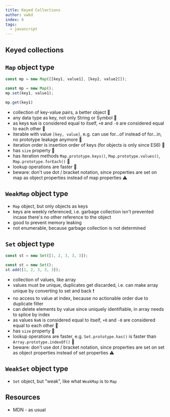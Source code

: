 ```yaml
---
title: Keyed Collections
author: vwkd
index: 6
tags:
  - javascript
---
```

## Keyed collections



## `Map` object type

```javascript
const mp = new Map([[key1, value1], [key2, value2]]);

const mp = new Map();
mp.set(key1, value1);

mp.get(key1)
```

- collection of key-value pairs, a better object 🎉
- any data type as key, not only String or Symbol 🎉
- as keys `NaN` is considered equal to itself, `+0` and `-0` are considered equal to each other 🎉
- iterable with value `[key, value]`, e.g. can use for...of instead of for...in, no prototype leakage anymore 🎉
- iteration order is insertion order of keys (for objects is only since ES6) 🎉
- has `size` property 🎉
- has iteration methods `Map.prototype.keys()`, `Map.prototype.values()`, `Map.prototype.forEach()` 🎉
- lookup operations are faster 🎉
- beware: don't use dot / bracket notation, since properties are set on map as object properties instead of map properties ⚠️



## `WeakMap` object type

- `Map` object, but only objects as keys
- keys are weekly referenced, i.e. garbage collection isn't prevented incase there's no other reference to the object
- good to prevent memory leaking
- not enumerable, because garbage collection is not determined



## `Set` object type

```javascript
const st = new Set([1, 2, 3, 3, 3]);

const st = new Set();
st.add([1, 2, 3, 3, 3]);
```

- collection of values, like array
- values must be unique, duplicates get discarded, i.e. can make array unique by converting to set and back ❗️
- no access to value at index, because no actionable order due to duplicate filter
- can delete elements by value since uniquely identifiable, in array needs to splice by index
- as values `NaN` is considered equal to itself, `+0` and `-0` are considered equal to each other 🎉
- has `size` property 🎉
- lookup operations are faster, e.g. `Set.prototype.has()` is faster than `Array.prototype.indexOf()` 🎉
- beware: don't use dot / bracket notation, since properties are set on set as object properties instead of set properties ⚠️



## `WeakSet` object type

- `Set` object, but "weak", like what `WeakMap` is to `Map`



## Resources

- MDN - as usual